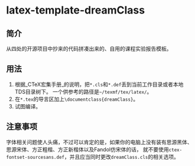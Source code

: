 # latex-template-dreamClass
## 简介
从四处的开源项目中抄来的代码拼凑出来的、自用的课程实验报告模板。
## 用法

1. 根据_CTeX宏集手册_的说明，把`*.cls`和`*.def`丢到当前工作目录或者本地TDS目录树下。
一个供参考的路径是`~/texmf/tex/latex/`。
2. 在`*.tex`的导言区加上`\documentclass{dreamClass}`。
3. 试图编译。
## 注意事项
字体相关问题使人头痛，不过可以肯定的是，如果你的电脑上没有装有思源黑体、思源宋体、方正粗楷、方正新楷体以及Fandol仿宋体的话，
就不要使用`ctex-fontset-sourcesans.def`，并且应当同时更改`dreamClass.cls`的相关选项。
